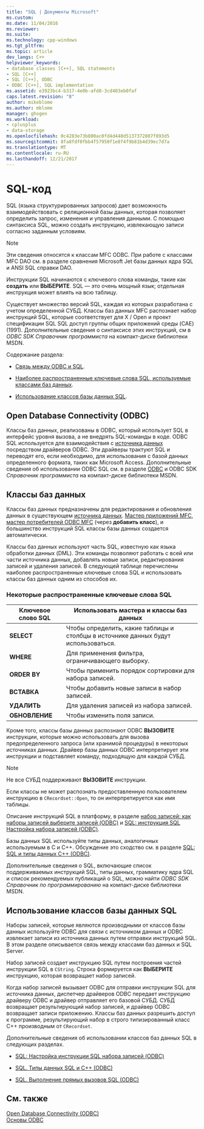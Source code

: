 ```yaml
---
title: "SQL | Документы Microsoft"
ms.custom: 
ms.date: 11/04/2016
ms.reviewer: 
ms.suite: 
ms.technology: cpp-windows
ms.tgt_pltfrm: 
ms.topic: article
dev_langs: C++
helpviewer_keywords:
- database classes [C++], SQL statements
- SQL [C++]
- SQL [C++], ODBC
- ODBC [C++], SQL implementation
ms.assetid: e3923bc4-b317-4e0b-afd8-3cd403eb0faf
caps.latest.revision: "8"
author: mikeblome
ms.author: mblome
manager: ghogen
ms.workload:
- cplusplus
- data-storage
ms.openlocfilehash: 0c4283e73b800ac0fd4d448d5137372807f893d5
ms.sourcegitcommit: 8fa8fdf0fbb4f57950f1e8f4f9b81b4d39ec7d7a
ms.translationtype: MT
ms.contentlocale: ru-RU
ms.lasthandoff: 12/21/2017
---
```

# <a name="sql"></a>SQL-код
SQL (языка структурированных запросов) дает возможность взаимодействовать с реляционной базы данных, которая позволяет определить запрос, изменения и управления данными. С помощью синтаксиса SQL, можно создать инструкцию, извлекающую записи согласно заданным условиям.  
  
> [!NOTE]
>  Эти сведения относятся к классам MFC ODBC. При работе с классами MFC DAO см. в разделе сравнения Microsoft Jet базы данных ядра SQL и ANSI SQL справки DAO.  
  
 Инструкции SQL начинаются с ключевого слова команды, такие как **создать** или **ВЫБЕРИТЕ**. SQL — это очень мощный язык; отдельная инструкция может влиять на всю таблицу.  
  
 Существует множество версий SQL, каждая из которых разработана с учетом определенной СУБД. Классы баз данных MFC распознает набор инструкций SQL, которые соответствует для X / Open и проект спецификации SQL SQL доступ группы общих приложений среды (CAE) (1991). Дополнительные сведения о синтаксисе этих инструкций, см в *ODBC SDK* *Справочник программиста* на компакт-диске библиотеки MSDN.  
  
 Содержание раздела:  
  
-   [Связь между ODBC и SQL](#_core_open_database_connectivity_.28.odbc.29).  
  
-   [Наиболее распространенные ключевые слова SQL, используемые классами баз данных](#_core_the_database_classes).  
  
-   [Использование классов базы данных SQL](#_core_how_the_database_classes_use_sql).  
  
##  <a name="_core_open_database_connectivity_.28.odbc.29"></a>Open Database Connectivity (ODBC)  
 Классы баз данных, реализованы в ODBC, который использует SQL в интерфейс уровня вызова, а не внедрять SQL-команды в коде. ODBC SQL используется для взаимодействия с [источника данных](../../data/odbc/data-source-odbc.md) посредством драйверов ODBC. Эти драйверы трактуют SQL и переводят его, если необходимо, для использования с базой данных определенного формата, таких как Microsoft Access. Дополнительные сведения об использовании ODBC SQL см. в разделе [ODBC](../../data/odbc/odbc-basics.md) и ODBC SDK *Справочник программиста* на компакт-диске библиотеки MSDN.  
  
##  <a name="_core_the_database_classes"></a>Классы баз данных  
 Классы баз данных предназначены для редактирования и обновления данных в существующем [источника данных](../../data/odbc/data-source-odbc.md). [Мастер приложений MFC](../../mfc/reference/database-support-mfc-application-wizard.md), [мастер потребителей ODBC MFC](../../mfc/reference/adding-an-mfc-odbc-consumer.md) (через **добавить класс**), и большинство инструкций SQL классы базы данных создается автоматически.  
  
 Классы баз данных используют часть SQL, известную как языка обработки данных (DML). Эти команды позволяют работать с всей или части источника данных, добавлять новые записи, редактирования записей и удаления записей. В следующей таблице перечислены наиболее распространенные ключевые слова SQL и использовать классы баз данных одним из способов их.  
  
### <a name="some-common-sql-keywords"></a>Некоторые распространенные ключевые слова SQL  
  
|Ключевое слово SQL|Использовать мастера и классы баз данных|  
|-----------------|---------------------------------------------|  
|**SELECT**|Чтобы определить, какие таблицы и столбцы в источнике данных будут использоваться.|  
|**WHERE**|Для применения фильтра, ограничивающего выборку.|  
|**ORDER BY**|Чтобы применить порядок сортировки для набора записей.|  
|**ВСТАВКА**|Чтобы добавить новые записи в набор записей.|  
|**УДАЛИТЬ**|Для удаления записей из набора записей.|  
|**ОБНОВЛЕНИЕ**|Чтобы изменить поля записи.|  
  
 Кроме того, классы базы данных распознают ODBC **ВЫЗОВИТЕ** инструкции, которые можно использовать для вызова предопределенного запроса (или хранимой процедуры) в некоторых источниках данных. Драйвер базы данных ODBC интерпретирует эти инструкции и подставляет команду, подходящую для каждой СУБД.  
  
> [!NOTE]
>  Не все СУБД поддерживают **ВЫЗОВИТЕ** инструкции.  
  
 Если классы не может распознать предоставленную пользователем инструкцию в `CRecordset::Open`, то он интерпретируется как имя таблицы.  
  
 Описание инструкций SQL в платформу, в разделе [набор записей: как наборы записей выберите записей (ODBC)](../../data/odbc/recordset-how-recordsets-select-records-odbc.md) и [SQL: инструкция SQL Настройка набора записей (ODBC)](../../data/odbc/sql-customizing-your-recordsets-sql-statement-odbc.md).  
  
 Базы данных SQL используйте типы данных, аналогичных используемым в C и C++. Обсуждение это сходство см. в разделе [SQL: SQL и типы данных C++ (ODBC)](../../data/odbc/sql-sql-and-cpp-data-types-odbc.md).  
  
 Дополнительные сведения о SQL, включающие список поддерживаемых инструкций SQL, типы данных, грамматику ядра SQL и список рекомендуемых публикаций о SQL, можно найти *ODBC SDK* *Справочник по программированию*  на компакт-диске библиотеки MSDN.  
  
##  <a name="_core_how_the_database_classes_use_sql"></a>Использование классов базы данных SQL  
 Наборы записей, которые являются производными от классов базы данных используйте ODBC для связи с источником данных и ODBC извлекает записи из источника данных путем отправки инструкций SQL. В этом разделе описывается связь между классами баз данных и SQL Server.  
  
 Набор записей создает инструкцию SQL путем построения частей инструкции SQL в `CString`. Строка формируется как **ВЫБЕРИТЕ** инструкцию, которая возвращает набор записей.  
  
 Когда набор записей вызывает ODBC для отправки инструкции SQL для источника данных, диспетчер драйверов ODBC передает инструкцию драйверу ODBC и драйвер отправляет его базовой СУБД. СУБД возвращает результирующий набор записей, и драйвер ODBC возвращает записи приложению. Классы баз данных разрешить доступ к программе, результирующий набор в строго типизированный класс C++ производным от `CRecordset`.  
  
 Дополнительные сведения об использовании классов баз данных SQL в следующих разделах.  
  
-   [SQL: Настройка инструкции SQL набора записей (ODBC)](../../data/odbc/sql-customizing-your-recordsets-sql-statement-odbc.md)  
  
-   [SQL. Типы данных SQL и C++ (ODBC)](../../data/odbc/sql-sql-and-cpp-data-types-odbc.md)  
  
-   [SQL. Выполнение прямых вызовов SQL (ODBC)](../../data/odbc/sql-making-direct-sql-calls-odbc.md)  
  
## <a name="see-also"></a>См. также  
 [Open Database Connectivity (ODBC)](../../data/odbc/open-database-connectivity-odbc.md)   
 [Основы ODBC](../../data/odbc/odbc-basics.md)